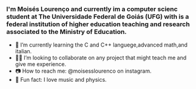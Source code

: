 ### I'm Moisés Lourenço and currently im a computer scienc student at The Universidade Federal de Goiás (UFG) with is a federal institution of higher education teaching and research associated to the Ministry of Education. 

- 📖 I’m currently learning the C and C++ languege,advanced math,and italian.
- 👯‍♀️ I’m looking to collaborate on any project that might teach me and give me experience.
- 📷 How to reach me: @moisesslourenco on instagram.
- 💽 Fun fact: I love music and physics.

